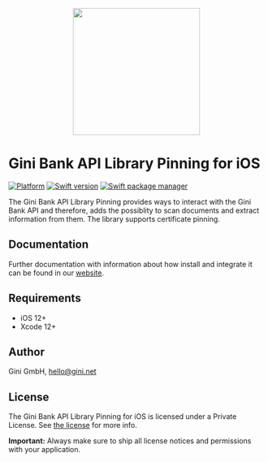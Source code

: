 <p align="center">
<img src="./GiniBank_Logo" width="250">
</p>

# Gini Bank API Library Pinning for iOS

[![Platform](https://img.shields.io/badge/platform-iOS-lightgrey.svg)]()
[![Swift version](https://img.shields.io/badge/swift-5.0-orange.svg)]()
[![Swift package manager](https://img.shields.io/badge/Swift_Package_Manager-compatible-orange?style=flat-square)]()

The Gini Bank API Library Pinning provides ways to interact with the Gini Bank API and therefore, adds the possiblity to scan documents and extract information from them. The library supports certificate pinning.

## Documentation

Further documentation with information about how install and integrate it can be found in our [website](https://developer.gini.net/gini-mobile-ios/GiniBankAPILibrary/).

## Requirements

- iOS 12+
- Xcode 12+

## Author

Gini GmbH, hello@gini.net

## License

The Gini Bank API Library Pinning for iOS is licensed under a Private License. See [the license](https://developer.gini.net/gini-mobile-ios/GiniBankAPILibrary/license.html) for more info.

**Important:** Always make sure to ship all license notices and permissions with your application.

